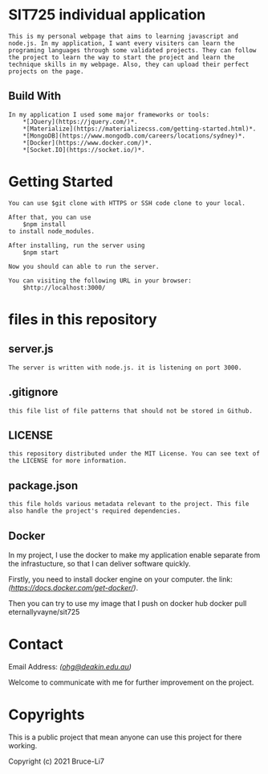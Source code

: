 # SIT725 individual application
    This is my personal webpage that aims to learning javascript and node.js. In my application, I want every visiters can learn the programing languages through some validated projects. They can follow the project to learn the way to start the project and learn the technique skills in my webpage. Also, they can upload their perfect projects on the page. 

Build With
--------------------------------------------------------------------------------
    In my application I used some major frameworks or tools:
        *[JQuery](https://jquery.com/)*. 
        *[Materialize](https://materializecss.com/getting-started.html)*. 
        *[MongoDB](https://www.mongodb.com/careers/locations/sydney)*. 
        *[Docker](https://www.docker.com/)*. 
        *[Socket.IO](https://socket.io/)*. 
        

# Getting Started
    You can use $git clone with HTTPS or SSH code clone to your local.

    After that, you can use
        $npm install
    to install node_modules.

    After installing, run the server using
        $npm start
    
    Now you should can able to run the server.

    You can visiting the following URL in your browser:
        $http://localhost:3000/

# files in this repository

## server.js
    The server is written with node.js. it is listening on port 3000.

## .gitignore
    this file list of file patterns that should not be stored in Github.

## LICENSE
    this repository distributed under the MIT License. You can see text of the LICENSE for more information.

## package.json
    this file holds various metadata relevant to the project. This file also handle the project's required dependencies.


Docker
--------------------------------------------------------------------------------
In my project, I use the docker to make my application enable separate from the infrastucture, so that I can deliver software quickly. 

Firstly, you need to install docker engine on your computer. the link: *(https://docs.docker.com/get-docker/)*.

Then you can try to use my image that I push on docker hub  docker pull eternallyvayne/sit725

# Contact 
Email Address: *(ohg@deakin.edu.au)*

Welcome to communicate with me for further improvement on the project.


# Copyrights

This is a public project that mean anyone can use this project for there working.

Copyright (c) 2021 Bruce-Li7